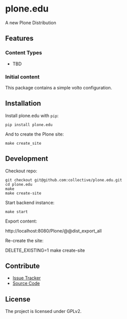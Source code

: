 # plone.edu

A new Plone Distribution

## Features

### Content Types

- TBD

### Initial content

This package contains a simple volto configuration.

## Installation

Install plone.edu with `pip`:

```shell
pip install plone.edu
```

And to create the Plone site:

```shell
make create_site
```

## Development

Checkout repo:

```shell
git checkout git@github.com:collective/plone.edu.git
cd plone.edu
make
make create-site
```

Start backend instance:

```shell
make start
```

Export content:

http://localhost:8080/Plone/@@dist_export_all

Re-create the site:

DELETE_EXISTING=1 make create-site

## Contribute

- [Issue Tracker](https://github.com/collective/plone.edu/issues)
- [Source Code](https://github.com/collective/plone.edu/)

## License

The project is licensed under GPLv2.
